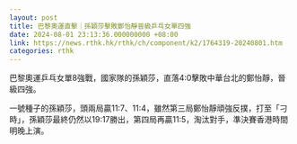 ```yaml
---
layout: post
title: 巴黎奧運直擊｜孫穎莎擊敗鄭怡靜晉級乒乓女單四強
date: 2024-08-01 23:13:36.000000000 +08:00
link: https://news.rthk.hk/rthk/ch/component/k2/1764319-20240801.htm
categories: rthk
---
```


巴黎奧運乒乓女單8強戰，國家隊的孫穎莎，直落4:0擊敗中華台北的鄭怡靜，晉級四強。

一號種子的孫穎莎，頭兩局贏11:7、11:4，雖然第三局鄭怡靜頑強反撲，打至「刁時」，孫穎莎最終仍然以19:17勝出，第四局再贏11:5，淘汰對手，準決賽香港時間明晚上演。
